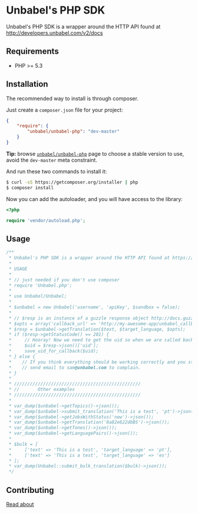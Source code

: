 # Unbabel's PHP SDK #

Unbabel's PHP SDK is a wrapper around the HTTP API found at http://developers.unbabel.com/v2/docs

## Requirements ##

* PHP >= 5.3

## Installation ##

The recommended way to install is through composer.

Just create a `composer.json` file for your project:

```json
{
    "require": {
        "unbabel/unbabel-php": "dev-master"
    }
}
```

**Tip:** browse [`unbabel/unbabel-php`](https://packagist.org/packages/unbabel/unbabel-php) page to choose a stable version to use, avoid the `dev-master` meta constraint.

And run these two commands to install it:

```bash
$ curl -sS https://getcomposer.org/installer | php
$ composer install
```

Now you can add the autoloader, and you will have access to the library:

```php
<?php

require 'vendor/autoload.php';
```

## Usage

```php
/**
 * Unbabel's PHP SDK is a wrapper around the HTTP API found at https://github.com/Unbabel/unbabel_api
 *
 * USAGE
 *
 * // just needed if you don't use composer
 * require 'Unbabel.php';
 *
 * use Unbabel/Unbabel;
 *
 * $unbabel = new Unbabel('username', 'apiKey', $sandbox = false);
 *
 * // $resp is an instance of a guzzle response object http://docs.guzzlephp.org/en/latest/http-messages.html#responses
 * $opts = array('callback_url' => 'http://my-awesome-app/unbabel_callback.php');
 * $resp = $unbabel->getTranslation($text, $target_language, $opts);
 * if ($resp->getStatusCode() == 201) {
 *     // Hooray! Now we need to get the uid so when we are called back we know which translation it corresponds to.
 *     $uid = $resp->json()['uid'];
 *     save_uid_for_callback($uid);
 * } else {
 *    // If you think everything should be working correctly and you still get an error,
 *    // send email to sam@unbabel.com to complain.
 * }
 *
 * ////////////////////////////////////////////////
 * //       Other examples
 * ////////////////////////////////////////////////
 *
 * var_dump($unbabel->getTopics()->json());
 * var_dump($unbabel->submit_translation('This is a test', 'pt')->json());
 * var_dump($unbabel->getJobsWithStatus('new')->json());
 * var_dump($unbabel->getTranslation('8a82e622dbBS')->json());
 * var_dump($unbabel->getTones()->json());
 * var_dump($unbabel->getLanguagePairs()->json());
 *
 * $bulk = [
 *     ['text' => 'This is a test', 'target_language' => 'pt'],
 *     ['text' => 'This is a test', 'target_language' => 'es']
 * ];
 * var_dump(Unbabel::submit_bulk_translation($bulk)->json());
 */
 ```

## Contributing

[Read about](CONTRIBUTING.md)
